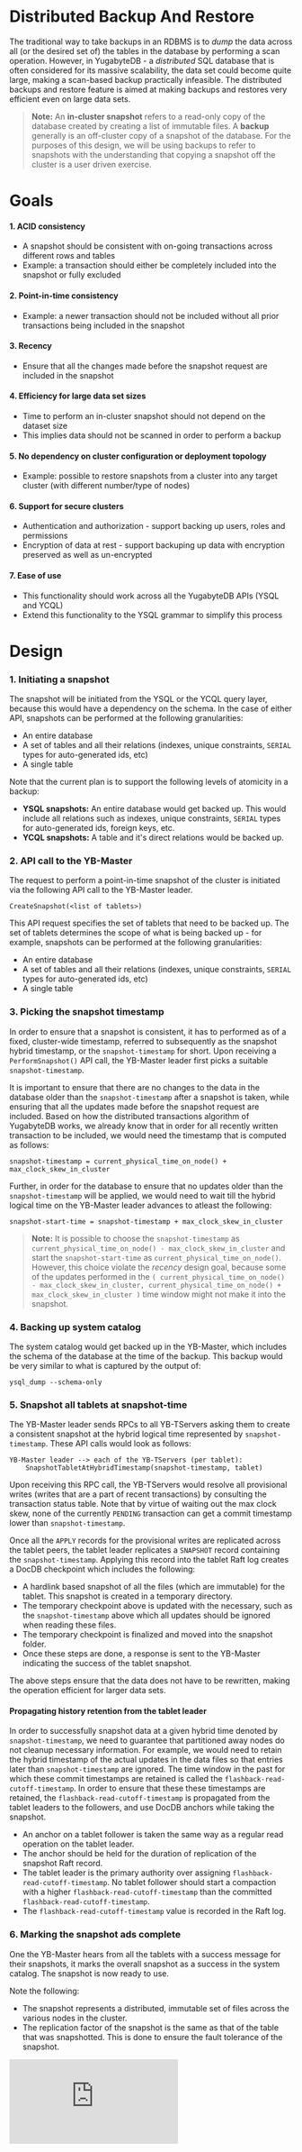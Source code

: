 # Distributed Backup And Restore

The traditional way to take backups in an RDBMS is to *dump* the data across all (or the desired set of) the tables in the database by performing a scan operation. However, in YugabyteDB - a *distributed* SQL database that is often considered for its massive scalability, the data set could become quite large, making a scan-based backup practically infeasible. The distributed backups and restore feature is aimed at making backups and restores very efficient even on large data sets.

> **Note:** An **in-cluster snapshot** refers to a read-only copy of the database created by creating a list of immutable files. A **backup** generally is an off-cluster copy of a snapshot of the database. For the purposes of this design, we will be using backups to refer to snapshots with the understanding that copying a snapshot off the cluster is a user driven exercise.

# Goals

#### 1. ACID consistency
* A snapshot should be consistent with on-going transactions across different rows and tables
* Example: a transaction should either be completely included into the snapshot or fully excluded
#### 2. Point-in-time consistency
* Example: a newer transaction should not be included without all prior transactions being included in the snapshot
#### 3. Recency
* Ensure that all the changes made before the snapshot request are included in the snapshot
#### 4. Efficiency for large data set sizes
* Time to perform an in-cluster snapshot should not depend on the dataset size
* This implies data should not be scanned in order to perform a backup
#### 5. No dependency on cluster configuration or deployment topology
* Example: possible to restore snapshots from a cluster into any target cluster (with different number/type of nodes)
#### 6. Support for secure clusters
* Authentication and authorization - support backing up users, roles and permissions
* Encryption of data at rest - support backuping up data with encryption preserved as well as un-encrypted
#### 7. Ease of use
* This functionality should work across all the YugabyteDB APIs (YSQL and YCQL)
* Extend this functionality to the YSQL grammar to simplify this process


# Design

### 1. Initiating a snapshot
The snapshot will be initiated from the YSQL or the YCQL query layer, because this would have a dependency on the schema. In the case of either API, snapshots can be performed at the following granularities:
* An entire database
* A set of tables and all their relations (indexes, unique constraints, `SERIAL` types for auto-generated ids, etc)
* A single table

Note that the current plan is to support the following levels of atomicity in a backup:
* **YSQL snapshots:** An entire database would get backed up. This would include all relations such as indexes, unique constraints, `SERIAL` types for auto-generated ids, foreign keys, etc.
* **YCQL snapshots:** A table and it's direct relations would be backed up.

### 2. API call to the YB-Master
The request to perform a point-in-time snapshot of the cluster is initiated via the following API call to the YB-Master leader.
```
CreateSnapshot(<list of tablets>)
```

This API request specifies the set of tablets that need to be backed up. The set of tablets determines the scope of what is being backed up - for example, snapshots can be performed at the following granularities:
* An entire database
* A set of tables and all their relations (indexes, unique constraints, `SERIAL` types for auto-generated ids, etc)
* A single table

### 3. Picking the snapshot timestamp
In order to ensure that a snapshot is consistent, it has to performed as of a fixed, cluster-wide timestamp, referred to subsequently as the snapshot hybrid timestamp, or the `snapshot-timestamp` for short. Upon receiving a `PerformSnapshot()` API call, the YB-Master leader first picks a suitable `snapshot-timestamp`.

It is important to ensure that there are no changes to the data in the database older than the `snapshot-timestamp` after a snapshot is taken, while ensuring that all the updates made before the snapshot request are included. Based on how the distributed transactions algorithm of YugabyteDB works, we already know that in order for all recently written transaction to be included, we would need the timestamp that is computed as follows:
```
snapshot-timestamp = current_physical_time_on_node() + max_clock_skew_in_cluster
```

Further, in order for the database to ensure that no updates older than the `snapshot-timestamp` will be applied, we would need to wait till the hybrid logical time on the YB-Master leader advances to atleast the following:
```
snapshot-start-time = snapshot-timestamp + max_clock_skew_in_cluster
```

> **Note:** It is possible to choose the `snapshot-timestamp` as `current_physical_time_on_node() - max_clock_skew_in_cluster` and start the `snapshot-start-time` as `current_physical_time_on_node()`. However, this choice violate the *recency* design goal, because some of the updates performed in the `( current_physical_time_on_node() - max_clock_skew_in_cluster, current_physical_time_on_node() + max_clock_skew_in_cluster )` time window might not make it into the snapshot. 

### 4. Backing up system catalog

The system catalog would get backed up in the YB-Master, which includes the schema of the database at the time of the backup. This backup would be very similar to what is captured by the output of:
```
ysql_dump --schema-only
```

### 5. Snapshot all tablets at snapshot-time

The YB-Master leader sends RPCs to all YB-TServers asking them to create a consistent snapshot at the hybrid logical time represented by `snapshot-timestamp`. These API calls would look as follows:
```
YB-Master leader --> each of the YB-TServers (per tablet):
    SnapshotTabletAtHybridTimestamp(snapshot-timestamp, tablet)
```

Upon receiving this RPC call, the YB-TServers would resolve all provisional writes (writes that are a part of recent transactions) by consulting the transaction status table. Note that by virtue of waiting out the max clock skew, none of the currently `PENDING` transaction can get a commit timestamp lower than `snapshot-timestamp`.

Once all the `APPLY` records for the provisional writes are replicated across the tablet peers, the tablet leader replicates a `SNAPSHOT` record containing the `snapshot-timestamp`. Applying this record into the tablet Raft log creates a DocDB checkpoint which includes the following:
* A hardlink based snapshot of all the files (which are immutable) for the tablet. This snapshot is created in a temporary directory.
* The temporary checkpoint above is updated with the necessary, such as the `snapshot-timestamp` above which all updates should be ignored when reading these files.
* The temporary checkpoint is finalized and moved into the snapshot folder.
* Once these steps are done, a response is sent to the YB-Master indicating the success of the tablet snapshot.

The above steps ensure that the data does not have to be rewritten, making the operation efficient for larger data sets.

#### Propagating history retention from the tablet leader
In order to successfully snapshot data at a given hybrid time denoted by `snapshot-timestamp`, we need to guarantee that partitioned away nodes do not cleanup necessary information. For example, we would need to retain the hybrid timestamp of the actual updates in the data files so that entries later than `snapshot-timestamp` are ignored. The time window in the past for which these commit timestamps are retained is called the `flashback-read-cutoff-timestamp`. In order to ensure that these these timestamps are retained, the `flashback-read-cutoff-timestamp` is propagated from the tablet leaders to the followers, and use DocDB anchors while taking the snapshot.

* An anchor on a tablet follower is taken the same way as a regular read operation on the tablet leader.
* The anchor should be held for the duration of replication of the snapshot Raft record.
* The tablet leader is the primary authority over assigning `flashback-read-cutoff-timestamp`. No tablet follower should start a compaction with a higher `flashback-read-cutoff-timestamp` than the committed `flashback-read-cutoff-timestamp`.
* The `flashback-read-cutoff-timestamp` value is recorded in the Raft log.

### 6. Marking the snapshot ads complete

One the YB-Master hears from all the tablets with a success message for their snapshots, it marks the overall snapshot as a success in the system catalog. The snapshot is now ready to use.

Note the following:
* The snapshot represents a distributed, immutable set of files across the various nodes in the cluster.
* The replication factor of the snapshot is the same as that of the table that was snapshotted. This is done to ensure the fault tolerance of the snapshot. 

[![Analytics](https://yugabyte.appspot.com/UA-104956980-4/architecture/design/distributed-backup-and-restore.md?pixel&useReferer)](https://github.com/yugabyte/ga-beacon)
